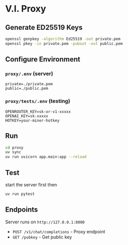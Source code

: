 # V.I. Proxy

## Generate ED25519 Keys
```bash
openssl genpkey -algorithm Ed25519 -out private.pem
openssl pkey -in private.pem -pubout -out public.pem
```

## Configure Environment

### `proxy/.env` (server)
```
private=./private.pem
public=./public.pem
```

### `proxy/tests/.env` (testing)
```
OPENROUTER_KEY=sk-or-v1-xxxxx
OPENAI_KEY=sk-xxxxx
HOTKEY=your-miner-hotkey
```

## Run
```bash
cd proxy
uv sync
uv run uvicorn app.main:app --reload
```

## Test
start the server first then
```bash
uv run pytest
```

## Endpoints
Server runs on `http://127.0.0.1:8000`
* `POST /v1/chat/completions` - Proxy endpoint
* `GET /pubkey` - Get public key
